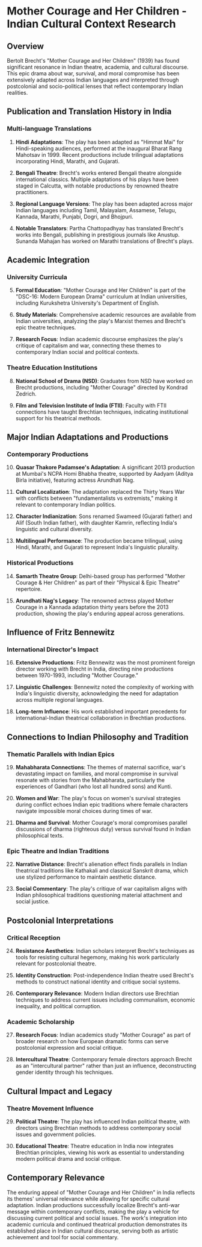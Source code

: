 # Mother Courage and Her Children - Indian Cultural Context Research

## Overview

Bertolt Brecht's "Mother Courage and Her Children" (1939) has found significant resonance in Indian theatre, academia, and cultural discourse. This epic drama about war, survival, and moral compromise has been extensively adapted across Indian languages and interpreted through postcolonial and socio-political lenses that reflect contemporary Indian realities.

## Publication and Translation History in India

### Multi-language Translations

1. **Hindi Adaptations**: The play has been adapted as "Himmat Mai" for Hindi-speaking audiences, performed at the inaugural Bharat Rang Mahotsav in 1999. Recent productions include trilingual adaptations incorporating Hindi, Marathi, and Gujarati.

2. **Bengali Theatre**: Brecht's works entered Bengali theatre alongside international classics. Multiple adaptations of his plays have been staged in Calcutta, with notable productions by renowned theatre practitioners.

3. **Regional Language Versions**: The play has been adapted across major Indian languages including Tamil, Malayalam, Assamese, Telugu, Kannada, Marathi, Punjabi, Dogri, and Bhojpuri.

4. **Notable Translators**: Partha Chattopadhyay has translated Brecht's works into Bengali, publishing in prestigious journals like Anustup. Sunanda Mahajan has worked on Marathi translations of Brecht's plays.

## Academic Integration

### University Curricula

5. **Formal Education**: "Mother Courage and Her Children" is part of the "DSC-16: Modern European Drama" curriculum at Indian universities, including Kurukshetra University's Department of English.

6. **Study Materials**: Comprehensive academic resources are available from Indian universities, analyzing the play's Marxist themes and Brecht's epic theatre techniques.

7. **Research Focus**: Indian academic discourse emphasizes the play's critique of capitalism and war, connecting these themes to contemporary Indian social and political contexts.

### Theatre Education Institutions

8. **National School of Drama (NSD)**: Graduates from NSD have worked on Brecht productions, including "Mother Courage" directed by Kondrad Zedrich.

9. **Film and Television Institute of India (FTII)**: Faculty with FTII connections have taught Brechtian techniques, indicating institutional support for his theatrical methods.

## Major Indian Adaptations and Productions

### Contemporary Productions

10. **Quasar Thakore Padamsee's Adaptation**: A significant 2013 production at Mumbai's NCPA Homi Bhabha theatre, supported by Aadyam (Aditya Birla initiative), featuring actress Arundhati Nag.

11. **Cultural Localization**: The adaptation replaced the Thirty Years War with conflicts between "fundamentalists vs extremists," making it relevant to contemporary Indian politics.

12. **Character Indianization**: Sons renamed Swameed (Gujarati father) and Alif (South Indian father), with daughter Kamrin, reflecting India's linguistic and cultural diversity.

13. **Multilingual Performance**: The production became trilingual, using Hindi, Marathi, and Gujarati to represent India's linguistic plurality.

### Historical Productions

14. **Samarth Theatre Group**: Delhi-based group has performed "Mother Courage & Her Children" as part of their "Physical & Epic Theatre" repertoire.

15. **Arundhati Nag's Legacy**: The renowned actress played Mother Courage in a Kannada adaptation thirty years before the 2013 production, showing the play's enduring appeal across generations.

## Influence of Fritz Bennewitz

### International Director's Impact

16. **Extensive Productions**: Fritz Bennewitz was the most prominent foreign director working with Brecht in India, directing nine productions between 1970-1993, including "Mother Courage."

17. **Linguistic Challenges**: Bennewitz noted the complexity of working with India's linguistic diversity, acknowledging the need for adaptation across multiple regional languages.

18. **Long-term Influence**: His work established important precedents for international-Indian theatrical collaboration in Brechtian productions.

## Connections to Indian Philosophy and Tradition

### Thematic Parallels with Indian Epics

19. **Mahabharata Connections**: The themes of maternal sacrifice, war's devastating impact on families, and moral compromise in survival resonate with stories from the Mahabharata, particularly the experiences of Gandhari (who lost all hundred sons) and Kunti.

20. **Women and War**: The play's focus on women's survival strategies during conflict echoes Indian epic traditions where female characters navigate impossible moral choices during times of war.

21. **Dharma and Survival**: Mother Courage's moral compromises parallel discussions of dharma (righteous duty) versus survival found in Indian philosophical texts.

### Epic Theatre and Indian Traditions

22. **Narrative Distance**: Brecht's alienation effect finds parallels in Indian theatrical traditions like Kathakali and classical Sanskrit drama, which use stylized performance to maintain aesthetic distance.

23. **Social Commentary**: The play's critique of war capitalism aligns with Indian philosophical traditions questioning material attachment and social justice.

## Postcolonial Interpretations

### Critical Reception

24. **Resistance Aesthetics**: Indian scholars interpret Brecht's techniques as tools for resisting cultural hegemony, making his work particularly relevant for postcolonial theatre.

25. **Identity Construction**: Post-independence Indian theatre used Brecht's methods to construct national identity and critique social systems.

26. **Contemporary Relevance**: Modern Indian directors use Brechtian techniques to address current issues including communalism, economic inequality, and political corruption.

### Academic Scholarship

27. **Research Focus**: Indian academics study "Mother Courage" as part of broader research on how European dramatic forms can serve postcolonial expression and social critique.

28. **Intercultural Theatre**: Contemporary female directors approach Brecht as an "intercultural partner" rather than just an influence, deconstructing gender identity through his techniques.

## Cultural Impact and Legacy

### Theatre Movement Influence

29. **Political Theatre**: The play has influenced Indian political theatre, with directors using Brechtian methods to address contemporary social issues and government policies.

30. **Educational Theatre**: Theatre education in India now integrates Brechtian principles, viewing his work as essential to understanding modern political drama and social critique.

## Contemporary Relevance

The enduring appeal of "Mother Courage and Her Children" in India reflects its themes' universal relevance while allowing for specific cultural adaptation. Indian productions successfully localize Brecht's anti-war message within contemporary conflicts, making the play a vehicle for discussing current political and social issues. The work's integration into academic curricula and continued theatrical production demonstrates its established place in Indian cultural discourse, serving both as artistic achievement and tool for social commentary.